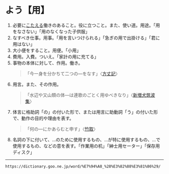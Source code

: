 # よう【用】

1. 必要に[こたえる](こたえる（応える）)働きのあること。役に立つこと。また、使い道。用途。「用をなさない」「用のなくなった子供服」
2. なすべき仕事。用事。「用を言いつけられる」「急ぎの用で出掛ける」「君に用はない」
3. 大小便をすること。用便。「小用」
4. 費用。入費。ついえ。「家計の用に充てる」
5. 事物の本体に対して、作用。働き。
    >「今一身を分かちて二つの―をなす」〈[方丈記](https://dictionary.goo.ne.jp/word/%E6%96%B9%E4%B8%88%E8%A8%98/#jn-201875)〉
6. 用言。また、その作用。
    >「水辺や又山類の体―は連歌のごとく用ゆべきなり」〈[新増犬筑波集](https://dictionary.goo.ne.jp/word/%E6%96%B0%E5%A2%97%E7%8A%AC%E7%AD%91%E6%B3%A2%E9%9B%86/#jn-114885)〉
7. 体言に格助詞「の」の付いた形で、または用言に助動詞「う」の付いた形で、動作の目的や理由を表す。
    >「何の―にかあらむと申す」〈[竹取](https://dictionary.goo.ne.jp/word/%E7%AB%B9%E5%8F%96%E7%89%A9%E8%AA%9E/#jn-136133)〉
8. 名詞の下に付いて、…のために使用するもの、…が特に使用するもの、…で使用するもの、などの意を表す。「作業用の机」「紳士用セーター」「保存用ディスク」

---
`https://dictionary.goo.ne.jp/word/%E7%94%A8_%28%E3%82%88%E3%81%86%29/`